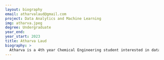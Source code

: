 ```yaml
---
layout: biography
email: atharvalaud@gmail.com
project: Data Analytics and Machine Learning
img: atharva.jpeg
degree: Undergraduate
year_end: 
year_start: 2023
title: Atharva Laud
biography: >
  Atharva is a 4th year Chemical Engineering student interested in data analysis and machine learning technologies. Equally passionate about coding and hiking, finding solutions both on screen and on trails. A sports enthusiast, merging the precision of engineering with the thrill of the game.
---
```


